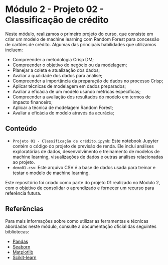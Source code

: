 # Módulo 2 - Projeto 02 - Classificação de crédito

Neste módulo, realizamos o primeiro projeto do curso, que consiste em criar um modelo de machine learning com Random Forest para concessão de cartões de crédito. Algumas das principais habilidades que utilizamos incluem:

- Compreender a metodologia Crisp DM;
- Compreender o objetivo do negócio ou da modelagem;
- Planejar a coleta e atualização dos dados;
- Avaliar a qualidade dos dados para análise;
- Compreender a importância da preparação de dados no processo Crisp;
- Aplicar técnicas de modelagem em dados preparados;
- Avaliar a eficácia de um modelo usando métricas específicas;
- Compreender a avaliação dos resultados do modelo em termos de impacto financeiro;
- Aplicar a técnica de modelagem Random Forest;
- Avaliar a eficácia do modelo através da acurácia;

## Conteúdo

- `Projeto 01 - Classificação de crédito.ipynb`: Este notebook Jupyter contém o código do projeto de previsão de renda. Ele inclui análises exploratórias de dados, desenvolvimento e treinamento de modelos de machine learning, visualizações de dados e outras análises relacionadas ao projeto.
- `demo01.csv`: Este arquivo CSV é a base de dados usada para treinar e testar o modelo de machine learning.

Este repositório foi criado como parte do projeto 01 realizado no Módulo 2, com o objetivo de consolidar o aprendizado e fornecer um recurso para referência futura.

## Referências

Para mais informações sobre como utilizar as ferramentas e técnicas abordadas neste módulo, consulte a documentação oficial das seguintes bibliotecas:

- [Pandas](https://pandas.pydata.org/docs/)
- [Seaborn](https://seaborn.pydata.org/)
- [Matplotlib](https://matplotlib.org/)
- [Scikit-learn](https://scikit-learn.org/stable/)
